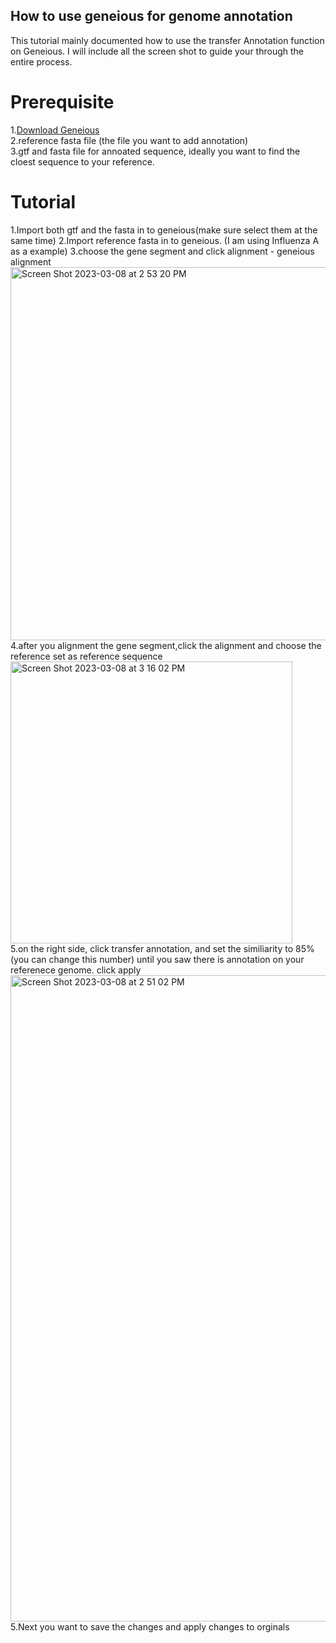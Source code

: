 ## How to use geneious for genome annotation

This tutorial mainly documented how to use the transfer Annotation function on Geneious. I will include all the screen shot to guide your through the entire process.<br>

Prerequisite
============

1.[Download Geneious](https://www.geneious.com/download/) <br>
2.reference fasta file (the file you want to add annotation) <br>
3.gtf and fasta file for annoated sequence, ideally you want to find the cloest sequence to your reference. <br>

Tutorial
========
1.Import both gtf and the fasta in to geneious(make sure select them at the same time)
2.Import reference fasta in to geneious. (I am using Influenza A as a example)
3.choose the gene segment and click alignment - geneious alignment
<img width="597" alt="Screen Shot 2023-03-08 at 2 53 20 PM" src="https://user-images.githubusercontent.com/97980830/223851735-fa34356c-4ab6-40fd-b656-50b1175ec0aa.png"> <br>
4.after you alignment the gene segment,click the alignment and choose the reference set as reference sequence
<img width="451" alt="Screen Shot 2023-03-08 at 3 16 02 PM" src="https://user-images.githubusercontent.com/97980830/223851932-518d1596-54c9-4bab-9817-2b9637b6a58a.png"> <br>
5.on the right side, click transfer annotation, and set the similiarity to 85%(you can change this number) until you saw there is annotation on your referenece genome. click apply
<img width="1034" alt="Screen Shot 2023-03-08 at 2 51 02 PM" src="https://user-images.githubusercontent.com/97980830/223852132-245fe7e9-8441-4276-9374-37e402b7596e.png"> <br>
5.Next you want to save the changes and apply changes to orginals <br>
